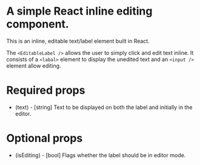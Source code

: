 # A simple React inline editing component.
This is an inline, editable text/label element built in React.

The `<EditableLabel />` allows the user to simply click and edit text inline. It consists of a `<labal>` element to display the unedited text and an `<input />` element allow editing.

# Required props
- (text)        - [string] Text to be displayed on both the label and initially in the editor.

# Optional props
- (isEditing)   - [bool] Flags whether the label should be in editor mode.